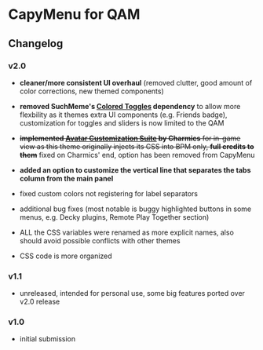 # CapyMenu for QAM

## Changelog

### v2.0

- **cleaner/more consistent UI overhaul** (removed clutter, good amount of color corrections, new themed components)
- **removed SuchMeme's [Colored Toggles](https://deckthemes.com/themes/view?themeId=d08de13f-2ef5-4d83-8b41-bbb325b3c5e1) dependency** to allow more flexbility as it themes extra UI components (e.g. Friends badge), customization for toggles and sliders is now limited to the QAM
- ~~**implemented [Avatar Customization Suite](https://deckthemes.com/themes/view?themeId=1f9f487c-d6ab-43d0-9e51-a953f9438d9c) by Charmics** for in-game view as this theme originally injects its CSS into BPM only, **full credits to them**~~ fixed on Charmics' end, option has been removed from CapyMenu
- **added an option to customize the vertical line that separates the tabs column from the main panel**
- fixed custom colors not registering for label separators
- additional bug fixes (most notable is buggy highlighted buttons in some menus, e.g. Decky plugins, Remote Play Together section)


- ALL the CSS variables were renamed as more explicit names, also should avoid possible conflicts with other themes
- CSS code is more organized

### v1.1
- unreleased, intended for personal use, some big features ported over v2.0 release

### v1.0
- initial submission
